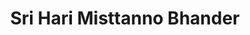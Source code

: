 ---
title: "Sri Hari Misttanno Bhander"
url: /kolkata/sri-hari-misttanno-bhander/
shop: Allgemein
---